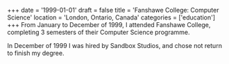+++
date = '1999-01-01'
draft = false
title = 'Fanshawe College: Computer Science'
location = 'London, Ontario, Canada'
categories = ['education']
+++
From January to December of 1999, I attended Fanshawe College, completing 3 semesters of their Computer Science programme.

In December of 1999 I was hired by Sandbox Studios, and chose not return to finish my degree.
